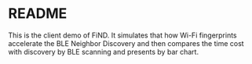# README

This is the client demo of FiND. It simulates that how Wi-Fi fingerprints accelerate the BLE Neighbor Discovery and then compares the time cost with discovery by BLE scanning and presents by bar chart.